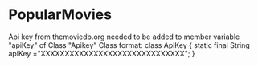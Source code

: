 # PopularMovies
Api key from themoviedb.org needed to be added to member variable "apiKey" of Class "Apikey"
Class format:
class ApiKey {
	static final String apiKey ="XXXXXXXXXXXXXXXXXXXXXXXXXXXXXX";
	}
